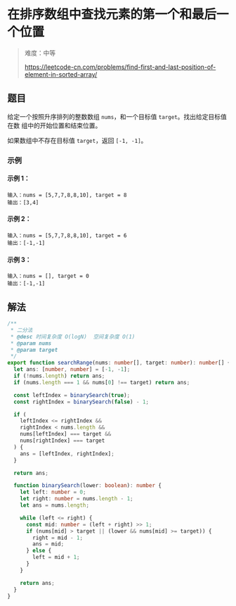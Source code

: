 # 在排序数组中查找元素的第一个和最后一个位置

> 难度：中等
>
> https://leetcode-cn.com/problems/find-first-and-last-position-of-element-in-sorted-array/

## 题目

给定一个按照升序排列的整数数组 `nums`，和一个目标值 `target`。找出给定目标值在数
组中的开始位置和结束位置。

如果数组中不存在目标值 `target`，返回 `[-1, -1]`。

### 示例

#### 示例 1：

```
输入：nums = [5,7,7,8,8,10], target = 8
输出：[3,4]
```

#### 示例 2：

```
输入：nums = [5,7,7,8,8,10], target = 6
输出：[-1,-1]
```

#### 示例 3：

```
输入：nums = [], target = 0
输出：[-1,-1]
```

## 解法

```typescript
/**
 * 二分法
 * @desc 时间复杂度 O(logN)  空间复杂度 O(1)
 * @param nums
 * @param target
 */
export function searchRange(nums: number[], target: number): number[] {
  let ans: [number, number] = [-1, -1];
  if (!nums.length) return ans;
  if (nums.length === 1 && nums[0] !== target) return ans;

  const leftIndex = binarySearch(true);
  const rightIndex = binarySearch(false) - 1;

  if (
    leftIndex <= rightIndex &&
    rightIndex < nums.length &&
    nums[leftIndex] === target &&
    nums[rightIndex] === target
  ) {
    ans = [leftIndex, rightIndex];
  }

  return ans;

  function binarySearch(lower: boolean): number {
    let left: number = 0;
    let right: number = nums.length - 1;
    let ans = nums.length;

    while (left <= right) {
      const mid: number = (left + right) >> 1;
      if (nums[mid] > target || (lower && nums[mid] >= target)) {
        right = mid - 1;
        ans = mid;
      } else {
        left = mid + 1;
      }
    }

    return ans;
  }
}
```
